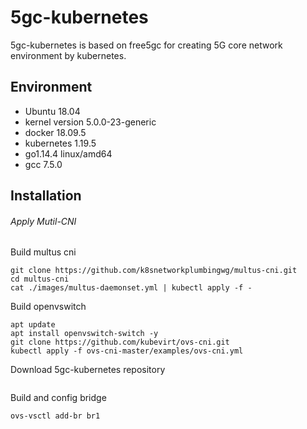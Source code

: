 # 5gc-kubernetes
5gc-kubernetes is based on free5gc for creating 5G core network environment by kubernetes.

## Environment
- Ubuntu 18.04
- kernel version 5.0.0-23-generic
- docker 18.09.5
- kubernetes 1.19.5
- go1.14.4 linux/amd64
- gcc 7.5.0

## Installation
###### Apply Mutil-CNI
Build multus cni
```
git clone https://github.com/k8snetworkplumbingwg/multus-cni.git
cd multus-cni
cat ./images/multus-daemonset.yml | kubectl apply -f -
```

Build openvswitch
```
apt update
apt install openvswitch-switch -y
git clone https://github.com/kubevirt/ovs-cni.git
kubectl apply -f ovs-cni-master/examples/ovs-cni.yml
```

Download 5gc-kubernetes repository
```

```


Build and config bridge
```
ovs-vsctl add-br br1
```
